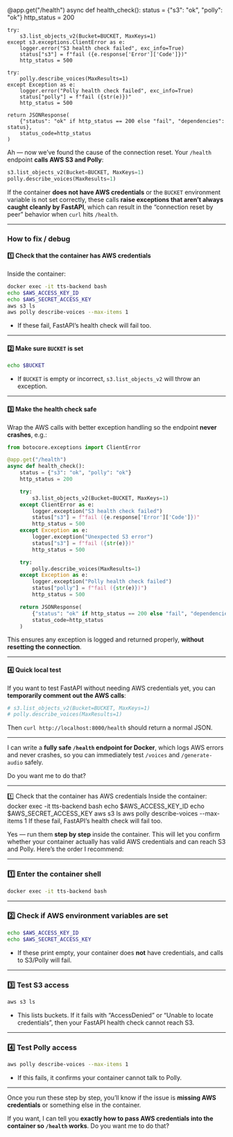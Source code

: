 @app.get("/health")
async def health_check():
    status = {"s3": "ok", "polly": "ok"}
    http_status = 200

    try:
        s3.list_objects_v2(Bucket=BUCKET, MaxKeys=1)
    except s3.exceptions.ClientError as e:
        logger.error("S3 health check failed", exc_info=True)
        status["s3"] = f"fail ({e.response['Error']['Code']})"
        http_status = 500

    try:
        polly.describe_voices(MaxResults=1)
    except Exception as e:
        logger.error("Polly health check failed", exc_info=True)
        status["polly"] = f"fail ({str(e)})"
        http_status = 500

    return JSONResponse(
        {"status": "ok" if http_status == 200 else "fail", "dependencies": status},
        status_code=http_status
    )



Ah — now we’ve found the cause of the connection reset. Your `/health` endpoint **calls AWS S3 and Polly**:

```python
s3.list_objects_v2(Bucket=BUCKET, MaxKeys=1)
polly.describe_voices(MaxResults=1)
```

If the container **does not have AWS credentials** or the `BUCKET` environment variable is not set correctly, these calls **raise exceptions that aren’t always caught cleanly by FastAPI**, which can result in the “connection reset by peer” behavior when `curl` hits `/health`.

---

### How to fix / debug

#### 1️⃣ Check that the container has AWS credentials

Inside the container:

```bash
docker exec -it tts-backend bash
echo $AWS_ACCESS_KEY_ID
echo $AWS_SECRET_ACCESS_KEY
aws s3 ls
aws polly describe-voices --max-items 1
```

* If these fail, FastAPI’s health check will fail too.

---

#### 2️⃣ Make sure `BUCKET` is set

```bash
echo $BUCKET
```

* If `BUCKET` is empty or incorrect, `s3.list_objects_v2` will throw an exception.

---

#### 3️⃣ Make the health check safe

Wrap the AWS calls with better exception handling so the endpoint **never crashes**, e.g.:

```python
from botocore.exceptions import ClientError

@app.get("/health")
async def health_check():
    status = {"s3": "ok", "polly": "ok"}
    http_status = 200

    try:
        s3.list_objects_v2(Bucket=BUCKET, MaxKeys=1)
    except ClientError as e:
        logger.exception("S3 health check failed")
        status["s3"] = f"fail ({e.response['Error']['Code']})"
        http_status = 500
    except Exception as e:
        logger.exception("Unexpected S3 error")
        status["s3"] = f"fail ({str(e)})"
        http_status = 500

    try:
        polly.describe_voices(MaxResults=1)
    except Exception as e:
        logger.exception("Polly health check failed")
        status["polly"] = f"fail ({str(e)})")
        http_status = 500

    return JSONResponse(
        {"status": "ok" if http_status == 200 else "fail", "dependencies": status},
        status_code=http_status
    )
```

This ensures any exception is logged and returned properly, **without resetting the connection**.

---

#### 4️⃣ Quick local test

If you want to test FastAPI without needing AWS credentials yet, you can **temporarily comment out the AWS calls**:

```python
# s3.list_objects_v2(Bucket=BUCKET, MaxKeys=1)
# polly.describe_voices(MaxResults=1)
```

Then `curl http://localhost:8000/health` should return a normal JSON.

---

I can write a **fully safe `/health` endpoint for Docker**, which logs AWS errors and never crashes, so you can immediately test `/voices` and `/generate-audio` safely.

Do you want me to do that?



__________________________


1️⃣ Check that the container has AWS credentials
Inside the container:
docker exec -it tts-backend bash
echo $AWS_ACCESS_KEY_ID
echo $AWS_SECRET_ACCESS_KEY
aws s3 ls
aws polly describe-voices --max-items 1
If these fail, FastAPI’s health check will fail too.


Yes — run them **step by step** inside the container. This will let you confirm whether your container actually has valid AWS credentials and can reach S3 and Polly. Here’s the order I recommend:

---

### 1️⃣ Enter the container shell

```bash
docker exec -it tts-backend bash
```

---

### 2️⃣ Check if AWS environment variables are set

```bash
echo $AWS_ACCESS_KEY_ID
echo $AWS_SECRET_ACCESS_KEY
```

* If these print empty, your container does **not** have credentials, and calls to S3/Polly will fail.

---

### 3️⃣ Test S3 access

```bash
aws s3 ls
```

* This lists buckets. If it fails with “AccessDenied” or “Unable to locate credentials”, then your FastAPI health check cannot reach S3.

---

### 4️⃣ Test Polly access

```bash
aws polly describe-voices --max-items 1
```

* If this fails, it confirms your container cannot talk to Polly.

---

Once you run these step by step, you’ll know if the issue is **missing AWS credentials** or something else in the container.

If you want, I can tell you **exactly how to pass AWS credentials into the container so `/health` works**. Do you want me to do that?

